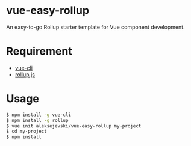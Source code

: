 # vue-easy-rollup
An easy-to-go Rollup starter template for Vue component development.

# Requirement

* [vue-cli](https://github.com/vuejs/vue-cli)
* [rollup.js](http://rollupjs.org/)

# Usage

``` bash
$ npm install -g vue-cli
$ npm install -g rollup
$ vue init aleksejevski/vue-easy-rollup my-project
$ cd my-project
$ npm install
```